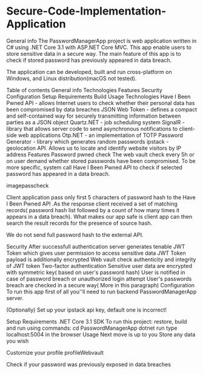 # Secure-Code-Implementation-Application
General info
The PasswordManagerApp project is web application written in C# using .NET Core 3.1 with ASP.NET Core MVC. This app enable users to store sensitive data in a secure way. The main feature of this app is to check if stored password has previously appeared in data breach.

The application can be developed, built and run cross-platform on Windows, and Linux distribution(macOS not tested).

Table of contents
General info
Technologies
Features
Security
Configuration
Setup
Requirements
Build
Usage
Technologies
Have I Been Pwned API - allows Internet users to check whether their personal data has been compromised by data breaches
JSON Web Token - defines a compact and self-contained way for securely transmitting information between parties as a JSON object
Quartz.NET - job scheduling system
SignalR - library that allows server code to send asynchronous notifications to client-side web applications
Otp.NET - an implementation of TOTP
Password Generator - library which generates random passwords
ipstack - geolocation API. Allows us to locate and identify website visitors by IP address
Features
Password pwned check
The web vault check every 5h or on user demand whether stored passwords have been compromised. To be more specific, system call Have I Been Pwned API to check if selected password has appeared in a data breach.

imagepasscheck

Client application pass only first 5 characters of password hash to the Have I Been Pwned API .As the response client received a set of matching records( password hash list followed by a count of how many times it appears in a data breach). What makes our app safe is client app can then search the result records for the presence of source hash.

We do not send full password hash to the external API.

Security
After successfull authentication server generates tenable JWT Token which gives user permission to access sensitive data
JWT Token payload is additionally encrypted
Web vault check authenticity and integrity of JWT token
Two-factor authentication
Sensitive user data are encrypted with symmetric key( based on user's password hash)
User is notified in case of password breach or unauthorized login attempt
User's passwords breach are checked in a secure way( More in this paragraph)
Configuration
To run this app first of all you''ll need to run backend PasswordManagerApp server.

(Optionally) Set up your ipstack api key, default one is incorrect!

Setup
Requirements
.NET Core 3.1 SDK
To run this project:
restore, build and run using commands:
cd PasswordManagerApp
dotnet run
type localhost:5004 in the browser
Usage
Next move is up to you
Store any data you wish


Customize your profile
profileWebvault

Check if your password was previously exposed in data breaches
